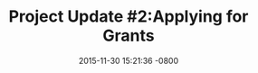 ---
layout: post
title:  "Project Update #2:Applying for Grants"
date:   2015-11-30 15:21:36 -0800
categories: jekyll update
---